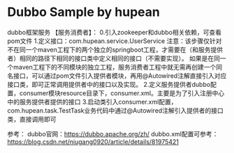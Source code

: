 # Dubbo Sample by hupean

dubbo框架服务
【服务消费者】：
0.引入zookeeper和dubbo相关依赖，可查看pom文件
1.定义接口：com.hupean.service.UserService
    注意：该步骤仅针对不在同一个maven工程下的两个独立的springboot工程，才需要在（和服务提供者）相同的路径下相同的接口类中定义相同的接口（不需要实现）。
         如果是在同一个maven工程下的不同模块的独立工程，服务消费者工程中就无需再创建一个同名接口，可以通过pom文件引入提供者模块，再用@Autowired注解直接引入对应接口类，即可正常调用提供者中的接口以及实现。
2.定义服务提供者dubbo配置，consumer模块resource目录下，consumer.xml。主要是为了引入注册中心中的服务提供者提供的接口
3.启动类引入consumer.xml配置，com.hupean.task.TestTask业务代码中通过@Autowired注解引入提供者的接口类，直接调用即可

参考：
dubbo官网：https://dubbo.apache.org/zh/
dubbo.xml配置可参考：https://blog.csdn.net/niugang0920/article/details/81975421
